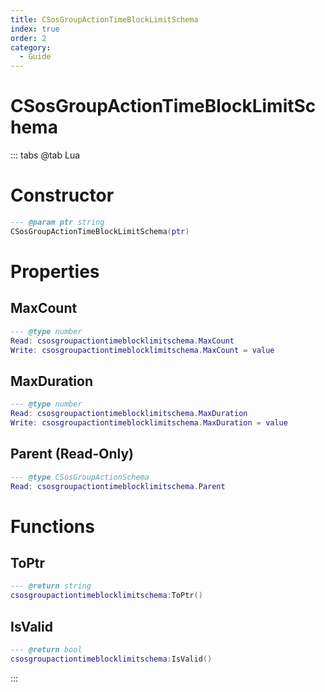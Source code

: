 ```yaml
---
title: CSosGroupActionTimeBlockLimitSchema
index: true
order: 2
category:
  - Guide
---
```


# CSosGroupActionTimeBlockLimitSchema

::: tabs
@tab Lua
# Constructor
```lua
--- @param ptr string
CSosGroupActionTimeBlockLimitSchema(ptr)
```
# Properties
## MaxCount 
```lua
--- @type number
Read: csosgroupactiontimeblocklimitschema.MaxCount
Write: csosgroupactiontimeblocklimitschema.MaxCount = value
```
## MaxDuration 
```lua
--- @type number
Read: csosgroupactiontimeblocklimitschema.MaxDuration
Write: csosgroupactiontimeblocklimitschema.MaxDuration = value
```
## Parent (Read-Only)
```lua
--- @type CSosGroupActionSchema
Read: csosgroupactiontimeblocklimitschema.Parent
```
# Functions
## ToPtr
```lua
--- @return string
csosgroupactiontimeblocklimitschema:ToPtr()
```
## IsValid
```lua
--- @return bool
csosgroupactiontimeblocklimitschema:IsValid()
```

:::